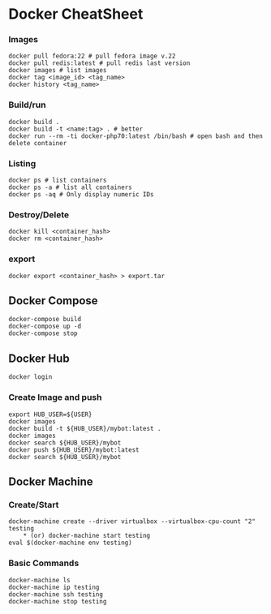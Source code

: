 # Docker CheatSheet

### Images
```
docker pull fedora:22 # pull fedora image v.22
docker pull redis:latest # pull redis last version
docker images # list images
docker tag <image_id> <tag_name>
docker history <tag_name>
```

### Build/run
```
docker build .
docker build -t <name:tag> . # better
docker run --rm -ti docker-php70:latest /bin/bash # open bash and then delete container
```

### Listing
```
docker ps # list containers
docker ps -a # list all containers
docker ps -aq # Only display numeric IDs
```

### Destroy/Delete
```
docker kill <container_hash>
docker rm <container_hash>
```

### export
```
docker export <container_hash> > export.tar
```

## Docker Compose
```
docker-compose build
docker-compose up -d
docker-compose stop
```

## Docker Hub
```
docker login
```

### Create Image and push
```
export HUB_USER=${USER}
docker images
docker build -t ${HUB_USER}/mybot:latest .
docker images
docker search ${HUB_USER}/mybot
docker push ${HUB_USER}/mybot:latest
docker search ${HUB_USER}/mybot
```

## Docker Machine

### Create/Start
```
docker-machine create --driver virtualbox --virtualbox-cpu-count "2" testing
    * (or) docker-machine start testing
eval $(docker-machine env testing)
```

### Basic Commands
```
docker-machine ls
docker-machine ip testing
docker-machine ssh testing
docker-machine stop testing
```

